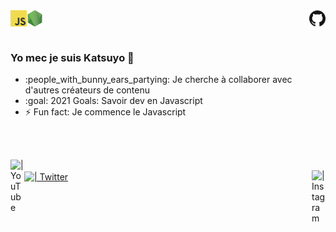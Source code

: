 <img align="left" alt="JavaScript" width="26px" src="https://raw.githubusercontent.com/github/explore/80688e429a7d4ef2fca1e82350fe8e3517d3494d/topics/javascript/javascript.png" />
<img align="center" alt="Node.js" width="26px" src="https://raw.githubusercontent.com/github/explore/80688e429a7d4ef2fca1e82350fe8e3517d3494d/topics/nodejs/nodejs.png" />
<img align="right" alt="GitHub" width="26px" src="https://raw.githubusercontent.com/github/explore/78df643247d429f6cc873026c0622819ad797942/topics/github/github.png" />

<br />

<br />

### Yo mec je suis Katsuyo :wave:

- :people_with_bunny_ears_partying: Je cherche à collaborer avec d'autres créateurs de contenu
- :goal: 2021 Goals: Savoir dev en Javascript 
- :zap: Fun fact: Je commence le Javascript

<br />

<br />

[<img align="left" alt=" | YouTube" width="22px" src="https://cdn.jsdelivr.net/npm/simple-icons@v3/icons/youtube.svg" />][youtube]           
[<img align="center" alt=" | Twitter" width="22px" src="https://cdn.jsdelivr.net/npm/simple-icons@v3/icons/twitter.svg" />][twitter]
[<img align="right" alt=" | Instagram" width="22px" src="https://cdn.jsdelivr.net/npm/simple-icons@v3/icons/instagram.svg" />][instagram]

<br />

<br />

[twitter]: https://twitter.com/
[youtube]: https://youtube.com/
[instagram]: https://instagram.com/
